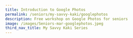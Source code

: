 ```yaml
---
title: Introduction to Google Photos
permalink: /seniors/my-savvy-kaki/googlephotos
description: Free workshop on Google Photos for seniors
image: /images/Seniors-mar-googlephotos.jpeg
third_nav_title: My Savvy Kaki Series
---
```

